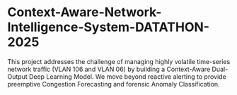 # Context-Aware-Network-Intelligence-System-DATATHON-2025
This project addresses the challenge of managing highly volatile time-series network traffic (VLAN 106 and VLAN 06) by building a Context-Aware Dual-Output Deep Learning Model. We move beyond reactive alerting to provide preemptive Congestion Forecasting and forensic Anomaly Classification.
